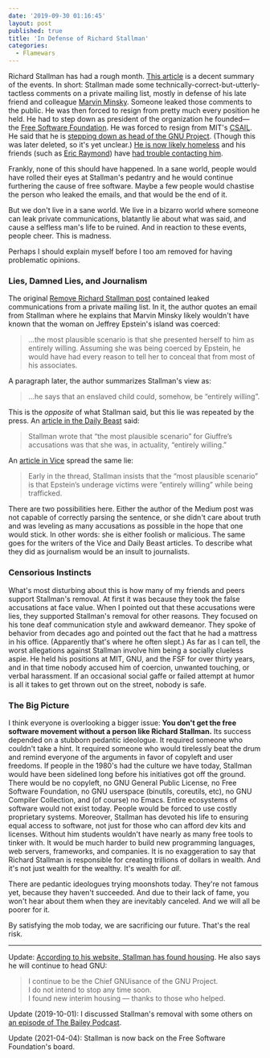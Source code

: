 ```yaml
---
date: '2019-09-30 01:16:45'
layout: post
published: true
title: 'In Defense of Richard Stallman'
categories:
  - Flamewars
---
```


Richard Stallman has had a rough month. [This article](https://itsfoss.com/richard-stallman-controversy/) is a decent summary of the events. In short: Stallman made some technically-correct-but-utterly-tactless comments on a private mailing list, mostly in defense of his late friend and colleague [Marvin Minsky](https://en.wikipedia.org/wiki/Marvin_Minsky). Someone leaked those comments to the public. He was then forced to resign from pretty much every position he held. He had to step down as president of the organization he founded&mdash; the [Free Software Foundation](https://en.wikipedia.org/wiki/Free_Software_Foundation). He was forced to resign from MIT's [CSAIL](https://en.wikipedia.org/wiki/MIT_Computer_Science_and_Artificial_Intelligence_Laboratory). He said that he is [stepping down as head of the GNU Project](https://archive.is/wHrTo#selection-269.0-275.1). (Though this was later deleted, so it's yet unclear.) [He is now likely homeless](https://archive.is/xt8sK) and his friends (such as [Eric Raymond](https://en.wikipedia.org/wiki/Eric_S._Raymond)) have [had trouble contacting him](https://archive.is/emKyT#selection-57151.0-57151.25).

Frankly, none of this should have happened. In a sane world, people would have rolled their eyes at Stallman's pedantry and he would continue furthering the cause of free software. Maybe a few people would chastise the person who leaked the emails, and that would be the end of it.

But we don't live in a sane world. We live in a bizarro world where someone can leak private communications, blatantly lie about what was said, and cause a selfless man's life to be ruined. And in reaction to these events, people cheer. This is madness.

Perhaps I should explain myself before I too am removed for having problematic opinions.


### Lies, Damned Lies, and Journalism

The original [Remove Richard Stallman post](https://medium.com/@selamie/remove-richard-stallman-fec6ec210794) contained leaked communications from a private mailing list. In it, the author quotes an email from Stallman where he explains that Marvin Minsky likely wouldn't have known that the woman on Jeffrey Epstein's island was coerced:

> ...the most plausible scenario is that she presented herself to him as entirely willing. Assuming she was being coerced by Epstein, he would have had every reason to tell her to conceal that from most of his associates.

A paragraph later, the author summarizes Stallman's view as:

> ...he says that an enslaved child could, somehow, be “entirely willing”.

This is the *opposite* of what Stallman said, but this lie was repeated by the press. An [article in the Daily Beast](https://www.thedailybeast.com/famed-mit-computer-scientist-richard-stallman-defends-epstein-victims-were-entirely-willing) said:

> Stallman wrote that “the most plausible scenario” for Giuffre’s accusations was that she was, in actuality, “entirely willing.”

An [article in Vice](https://www.vice.com/en_us/article/9ke3ke/famed-computer-scientist-richard-stallman-described-epstein-victims-as-entirely-willing) spread the same lie:

> Early in the thread, Stallman insists that the “most plausible scenario” is that Epstein’s underage victims were “entirely willing” while being trafficked. 

There are two possibilities here. Either the author of the Medium post was not capable of correctly parsing the sentence, or she didn't care about truth and was leveling as many accusations as possible in the hope that one would stick. In other words: she is either foolish or malicious. The same goes for the writers of the Vice and Daily Beast articles. To describe what they did as journalism would be an insult to journalists.


### Censorious Instincts

What's most disturbing about this is how many of my friends and peers support Stallman's removal. At first it was because they took the false accusations at face value. When I pointed out that these accusations were lies, they supported Stallman's removal for other reasons. They focused on his tone deaf communication style and awkward demeanor. They spoke of behavior from decades ago and pointed out the fact that he had a mattress in his office. (Apparently that's where he often slept.) As far as I can tell, the worst allegations against Stallman involve him being a socially clueless aspie. He held his positions at MIT, GNU, and the FSF for over thirty years, and in that time nobody accused him of coercion, unwanted touching, or verbal harassment. If an occasional social gaffe or failed attempt at humor is all it takes to get thrown out on the street, nobody is safe.


### The Big Picture

I think everyone is overlooking a bigger issue: **You don't get the free software movement without a person like Richard Stallman.** Its success depended on a stubborn pedantic ideologue. It required someone who couldn't take a hint. It required someone who would tirelessly beat the drum and remind everyone of the arguments in favor of copyleft and user freedoms. If people in the 1980's had the culture we have today, Stallman would have been sidelined long before his initiatives got off the ground. There would be no copyleft, no GNU General Public License, no Free Software Foundation, no GNU userspace (binutils, coreutils, etc), no GNU Compiler Collection, and (of course) no Emacs. Entire ecosystems of software would not exist today. People would be forced to use costly proprietary systems. Moreover, Stallman has devoted his life to ensuring equal access to software, not just for those who can afford dev kits and licenses. Without him students wouldn't have nearly as many free tools to tinker with. It would be much harder to build new programming languages, web servers, frameworks, and companies. It is no exaggeration to say that Richard Stallman is responsible for creating trillions of dollars in wealth. And it's not just wealth for the wealthy. It's wealth for *all*.

There are pedantic ideologues trying moonshots today. They're not famous yet, because they haven't succeeded. And due to their lack of fame, you won't hear about them when they are inevitably canceled. And we will all be poorer for it.

By satisfying the mob today, we are sacrificing our future. That's the real risk.

---

Update: [According to his website, Stallman has found housing](https://archive.is/nRAqB). He also says he will continue to head GNU:

> I continue to be the Chief GNUisance of the GNU Project.  
> I do not intend to stop any time soon.  
> I found new interim housing — thanks to those who helped.  

Update (2019-10-01): I discussed Stallman's removal with some others on [an episode of The Bailey Podcast](https://soundcloud.com/thebaileypodcast/e006).

Update (2021-04-04): Stallman is now back on the Free Software Foundation's board.
